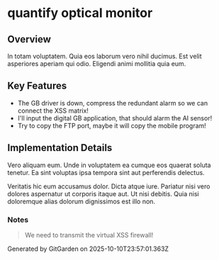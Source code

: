 # quantify optical monitor

## Overview
In totam voluptatem. Quia eos laborum vero nihil ducimus. Est velit asperiores aperiam qui odio. Eligendi animi mollitia quia eum.

## Key Features
- The GB driver is down, compress the redundant alarm so we can connect the XSS matrix!
- I'll input the digital GB application, that should alarm the AI sensor!
- Try to copy the FTP port, maybe it will copy the mobile program!

## Implementation Details
Vero aliquam eum. Unde in voluptatem ea cumque eos quaerat soluta tenetur. Ea sint voluptas ipsa tempora sint aut perferendis delectus.
 Veritatis hic eum accusamus dolor. Dicta atque iure. Pariatur nisi vero dolores aspernatur ut corporis itaque aut. Ut nisi debitis. Quia nisi doloremque alias dolorum dignissimos est illo non.

### Notes
> We need to transmit the virtual XSS firewall!

Generated by GitGarden on 2025-10-10T23:57:01.363Z
